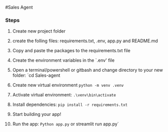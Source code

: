 #Sales Agent


### Steps
1. Create new project folder

2. create the folling files:
    requirements.txt, .env, app.py and README.md

3. Copy and paste the packages to the requirements.txt file

4. Create the environment variables in the `.env' file

5. Open a terminal/powershell or gitbash and change directory to your new folder:
    `cd Sales-agent
6. Create new virtual environment
`python -m venv .venv`

7. Activate virtual environment:
`.\venv\bin\activate`

8. Install dependencies: `pip install -r requirements.txt`

9. Start building your app!

10. Run the app: `Python app.py` or streamlit run app.py`